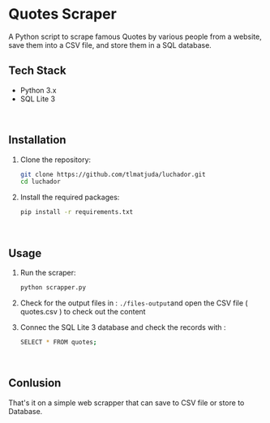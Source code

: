 # Quotes Scraper

A Python script to scrape famous Quotes by various people from a website, save them into a CSV file, and store them in a SQL database.
</br>

## Tech Stack

- Python 3.x
- SQL Lite 3
</br>

## Installation

1. Clone the repository:

   ```bash
   git clone https://github.com/tlmatjuda/luchador.git
   cd luchador
   ```
2. Install the required packages:

   ```bash
   pip install -r requirements.txt
   ```
</br>

## Usage


1. Run the scraper:

   ```bash
   python scrapper.py
   ```
2. Check for the output files in : `./files-output`and open the CSV file ( quotes.csv ) to check out the content 
3. Connec the SQL Lite 3 database and check the records with :

    ```bash
   SELECT * FROM quotes;
   ```
</br>

## Conlusion

That's it on a simple web scrapper that can save to CSV file or store to Database.
